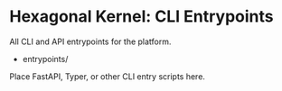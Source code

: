 # Hexagonal Kernel: CLI Entrypoints

All CLI and API entrypoints for the platform.

- entrypoints/

Place FastAPI, Typer, or other CLI entry scripts here.
